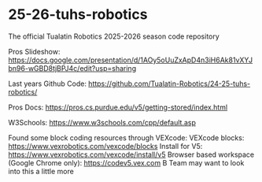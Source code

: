 # 25-26-tuhs-robotics
The official Tualatin Robotics 2025-2026 season code repository

Pros Slideshow: https://docs.google.com/presentation/d/1AOy5oUuZxApD4n3iH6Ak81vXYJbn96-wGBD8tjBPJ4c/edit?usp=sharing

Last years Github Code: https://github.com/Tualatin-Robotics/24-25-tuhs-robotics/

Pros Docs: https://pros.cs.purdue.edu/v5/getting-stored/index.html

W3Schools: https://www.w3schools.com/cpp/default.asp


Found some block coding resources through VEXcode:
VEXcode blocks: https://www.vexrobotics.com/vexcode/blocks
Install for V5: https://www.vexrobotics.com/vexcode/install/v5
Browser based workspace (Google Chrome only): https://codev5.vex.com
B Team may want to look into this a little more